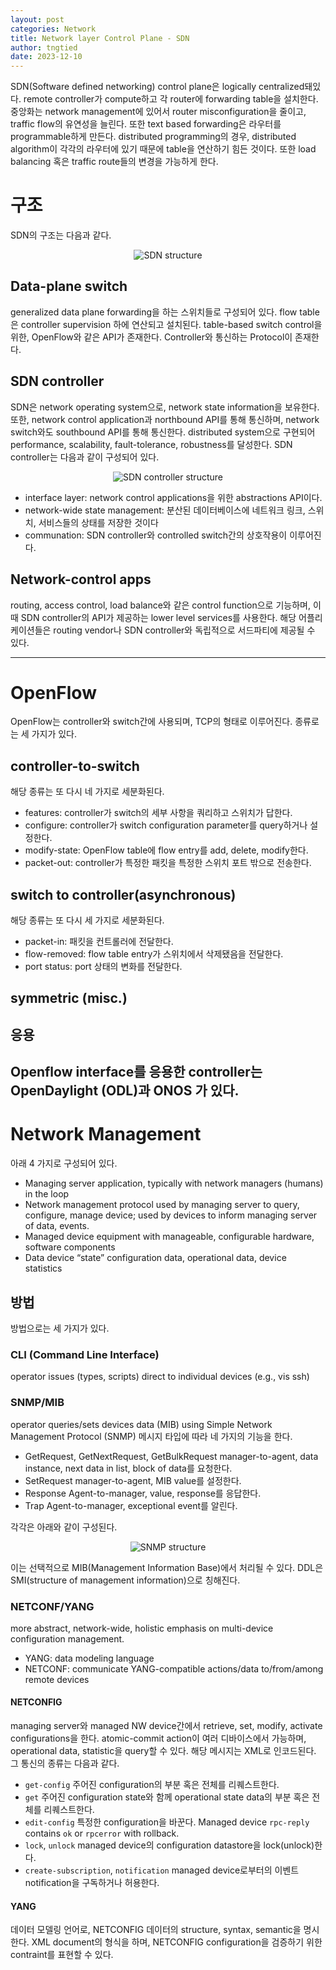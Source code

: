 ```yaml
---
layout: post
categories: Network
title: Network layer Control Plane - SDN
author: tngtied
date: 2023-12-10
---
```

SDN(Software defined networking) control plane은 logically centralized돼있다. remote controller가 compute하고 각 router에 forwarding table을 설치한다. 중앙화는 network management에 있어서 router misconfiguration을 줄이고, traffic flow의 유연성을 늘린다. 또한 text based forwarding은 라우터를 programmable하게 만든다. 
distributed programming의 경우, distributed algorithm이 각각의 라우터에 있기 때문에 table을 연산하기 힘든 것이다. 또한 load balancing 혹은 traffic route들의 변경을 가능하게 한다.

# 구조
SDN의 구조는 다음과 같다. 
<center><img src="/static/img/sdn-structure.png" alt="SDN structure" style="max-width:100%;"/></center>

## Data-plane switch
generalized data plane forwarding을 하는 스위치들로 구성되어 있다. flow table은 controller supervision 하에 연산되고 설치된다. table-based switch control을 위한, OpenFlow와 같은 API가 존재한다. Controller와 통신하는 Protocol이 존재한다.

## SDN controller
SDN은 network operating system으로, network state information을 보유한다. 또한, network control application과 northbound API를 통해 통신하며, network switch와도 southbound API를 통해 통신한다. distributed system으로 구현되어 performance, scalability, fault-tolerance, robustness를 달성한다.
SDN controller는 다음과 같이 구성되어 있다. 
<center><img src="/static/img/sdn-controller.png" alt="SDN controller structure" style="max-width:100%;"/></center>

* interface layer: network control applications을 위한 abstractions API이다.
* network-wide state management: 분산된 데이터베이스에 네트워크 링크, 스위치, 서비스들의 상태를 저장한 것이다
* communation: SDN controller와 controlled switch간의 상호작용이 이루어진다.
## Network-control apps
routing, access control, load balance와 같은 control function으로 기능하며, 이 때 SDN controller의 API가 제공하는 lower level services를 사용한다. 해당 어플리케이션들은 routing vendor나 SDN controller와 독립적으로 서드파티에 제공될 수 있다.

-----

# OpenFlow
OpenFlow는 controller와 switch간에 사용되며, TCP의 형태로 이루어진다. 종류로는 세 가지가 있다. 
## controller-to-switch
해당 종류는 또 다시 네 가지로 세분화된다. 
* features: controller가 switch의 세부 사항을 쿼리하고 스위치가 답한다.
* configure: controller가 switch configuration parameter를 query하거나 설정한다. 
* modify-state: OpenFlow table에 flow entry를 add, delete, modify한다.
* packet-out: controller가 특정한 패킷을 특정한 스위치 포트 밖으로 전송한다. 
## switch to controller(asynchronous)
해당 종류는 또 다시 세 가지로 세분화된다.
* packet-in: 패킷을 컨트롤러에 전달한다.
* flow-removed: flow table entry가 스위치에서 삭제됐음을 전달한다.
* port status: port 상태의 변화를 전달한다.
## symmetric (misc.)

## 응용
Openflow interface를 응용한 controller는 OpenDaylight (ODL)과 ONOS 가 있다. 
-----
# Network Management
아래 4 가지로 구성되어 있다.
* Managing server
application, typically with network managers (humans) in the loop
* Network management protocol
used by managing server to query, configure, manage device; used by devices to inform managing server of data, events.
* Managed device
equipment with manageable, configurable hardware, software components
* Data
device “state” configuration data, operational data, device statistics

## 방법
방법으로는 세 가지가 있다.
### CLI (Command Line Interface) 
operator issues (types, scripts) direct to individual devices (e.g., vis ssh)
### SNMP/MIB 
operator queries/sets devices data (MIB) using Simple Network Management Protocol (SNMP)
메시지 타입에 따라 네 가지의 기능을 한다. 
* GetRequest, GetNextRequest, GetBulkRequest
manager-to-agent, data instance, next data in list, block of data를 요청한다.
* SetRequest
manager-to-agent, MIB value를 설정한다.
* Response
Agent-to-manager, value, response를 응답한다.
* Trap
Agent-to-manager, exceptional event를 알린다.

각각은 아래와 같이 구성된다.
<center><img src="/static/img/snmp-structure.png" alt="SNMP structure" style="max-width:100%;"/></center>

이는 선택적으로 MIB(Management Information Base)에서 처리될 수 있다. DDL은 SMI(structure of management information)으로 칭해진다.

### NETCONF/YANG
more abstract, network-wide, holistic emphasis on multi-device configuration management. 
* YANG: data modeling language 
* NETCONF: communicate YANG-compatible actions/data to/from/among remote devices 

#### NETCONFIG
managing server와 managed NW device간에서 retrieve, set, modify, activate configurations을 한다. 
atomic-commit action이 여러 디바이스에서 가능하며, operational data, statistic을 query할 수 있다. 해당 메시지는 XML로 인코드된다.
그 통신의 종류는 다음과 같다. 
* `get-config`
주어진 configuration의 부분 혹은 전체를 리퀘스트한다.
* `get`
주어진 configuration state와 함께 operational state data의 부분 혹은 전체를 리퀘스트한다.
* `edit-config`
특정한 configuration을 바꾼다. Managed device `rpc-reply` contains `ok`  or `rpcerror` with rollback.
* `lock`, `unlock`
managed device의 configuration datastore을 lock(unlock)한다.
* `create-subscription`, `notification`
managed device로부터의 이벤트 notification을 구독하거나 허용한다.

#### YANG
데이터 모델링 언어로, NETCONFIG 데이터의 structure, syntax, semantic을 명시한다.
XML document의 형식을 하며, NETCONFIG configuration을 검증하기 위한 contraint를 표현할 수 있다. 
